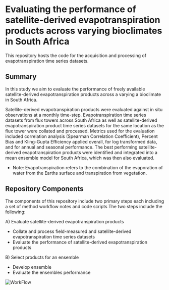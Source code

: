 # Evaluating the performance of satellite-derived evapotranspiration products across varying bioclimates in South Africa

This repository hosts the code for the acquisition and processing of evapotranspiration time series datasets.

## Summary
In this study we aim to evaluate the performance of freely available satellite-derived evapotranspiration products across a varying a bioclimate in South Africa. 

Satellite-derived evapotranspiration products were evaluated against in situ observations at a monthly time-step. Evapotranspiration time series datasets from flux towers across South Africa as well as satellite-derived evapotranspiration product time series datasets for the same location as the flux tower were collated and processed. Metrics used for the evaluation included correlation analysis (Spearman Correlation Coefficient), Percent Bias and Kling-Gupta Efficiency applied overall, for log transformed data, and for annual and seasonal performance.
The best performing satellite-derived evapotranspiration products were identified and integrated into a mean ensemble model for South Africa, which was then also evaluated.

 - Note: Evapotranspiration refers to the combination of the evaporation of water from the Earths surface and transpiration from vegetation.

## Repository Components
The components of this repository include two primary steps each including a set of method workflow notes and code scripts
The two steps include the following:

A) Evaluate satellite-derived evapotranspiration products
- Collate and process field-measured and satellite-derived evapotranspiration time series datasets
- Evaluate the performance of satellite-derived evapotranspiration products

B) Select products for an ensemble
- Develop ensemble
- Evaluate the ensembles performance

![WorkFlow](https://github.com/user-attachments/assets/9db699e7-8c30-4ada-b09d-8215b40a854c)

